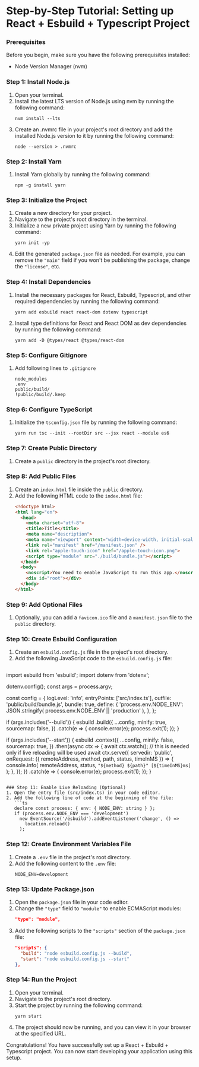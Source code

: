 # Step-by-Step Tutorial: Setting up React + Esbuild + Typescript Project

### Prerequisites
Before you begin, make sure you have the following prerequisites installed:
- Node Version Manager (nvm)

### Step 1: Install Node.js
1. Open your terminal.
2. Install the latest LTS version of Node.js using nvm by running the following command:
   ```shell
   nvm install --lts
   ```
3. Create an .nvmrc file in your project's root directory and add the installed Node.js version to it by running the following command:
   ```shell
   node --version > .nvmrc
   ```

### Step 2: Install Yarn
1. Install Yarn globally by running the following command:
   ```shell
   npm -g install yarn
   ```

### Step 3: Initialize the Project
1. Create a new directory for your project.
2. Navigate to the project's root directory in the terminal.
3. Initialize a new private project using Yarn by running the following command:
   ```shell
   yarn init -yp
   ```
4. Edit the generated `package.json` file as needed. For example, you can remove the `"main"` field if you won't be publishing the package, change the `"license"`, etc.

### Step 4: Install Dependencies
1. Install the necessary packages for React, Esbuild, Typescript, and other required dependencies by running the following command:
   ```shell
   yarn add esbuild react react-dom dotenv typescript
   ```
2. Install type definitions for React and React DOM as dev dependencies by running the following command:
   ```shell
   yarn add -D @types/react @types/react-dom
   ```

### Step 5: Configure Gitignore
1. Add following lines to `.gitignore`
   ```shell
   node_modules
   .env
   public/build/
   !public/build/.keep
   ```

### Step 6: Configure TypeScript
1. Initialize the `tsconfig.json` file by running the following command:
   ```shell
   yarn run tsc --init --rootDir src --jsx react --module es6
   ```

### Step 7: Create Public Directory
1. Create a `public` directory in the project's root directory.

### Step 8: Add Public Files
1. Create an `index.html` file inside the `public` directory.
2. Add the following HTML code to the `index.html` file:
   ```html
   <!doctype html>
   <html lang="en">
     <head>
       <meta charset="utf-8">
       <title>Title</title>
       <meta name="description">
       <meta name="viewport" content="width=device-width, initial-scale=1">
       <link rel="manifest" href="/manifest.json" />
       <link rel="apple-touch-icon" href="/apple-touch-icon.png">
       <script type="module" src="./build/bundle.js"></script>
     </head>
     <body>
       <noscript>You need to enable JavaScript to run this app.</noscript>
       <div id="root"></div>
     </body>
   </html>
   ```

### Step 9: Add Optional Files
1. Optionally, you can add a `favicon.ico` file and a `manifest.json` file to the `public` directory.

### Step 10: Create Esbuild Configuration
1. Create an `esbuild.config.js` file in the project's root directory.
2. Add the following JavaScript code to the `esbuild.config.js` file:
   ```js
import esbuild from 'esbuild';
import dotenv from 'dotenv';

dotenv.config();
const args = process.argv;

const config = {
  logLevel: 'info',
  entryPoints: ['src/index.ts'],
  outfile: 'public/build/bundle.js',
  bundle: true,
  define: {
    'process.env.NODE_ENV': JSON.stringify(
      process.env.NODE_ENV || 'production'
    ),
  },
};

if (args.includes('--build')) {
  esbuild
    .build({
      ...config,
      minify: true,
      sourcemap: false,
    })
    .catch(e => {
      console.error(e);
      process.exit(1);
    });
}

if (args.includes('--start')) {
  esbuild
    .context({
      ...config,
      minify: false,
      sourcemap: true,
    })
    .then(async ctx => {
      await ctx.watch(); // this is needed only if live reloading will be used
      await ctx.serve({
        servedir: 'public',
        onRequest: ({ remoteAddress, method, path, status, timeInMS }) => {
          console.info(
            remoteAddress,
            status,
            `"${method} ${path}" [${timeInMS}ms]`
          );
        },
      });
    })
    .catch(e => {
      console.error(e);
      process.exit(1);
    });
}
```

### Step 11: Enable Live Reloading (Optional)
1. Open the entry file (src/index.ts) in your code editor.
2. Add the following line of code at the beginning of the file:
   ```ts
   declare const process: { env: { NODE_ENV: string } };
   if (process.env.NODE_ENV === 'development')
     new EventSource('/esbuild').addEventListener('change', () =>
       location.reload()
     );
   ```

### Step 12: Create Environment Variables File
1. Create a `.env` file in the project's root directory.
2. Add the following content to the `.env` file:
   ```env
   NODE_ENV=development
   ```

### Step 13: Update Package.json
1. Open the `package.json` file in your code editor.
2. Change the `"type"` field to `"module"` to enable ECMAScript modules:
   ```json
   "type": "module",
   ```
3. Add the following scripts to the `"scripts"` section of the `package.json` file:
   ```json
   "scripts": {
     "build": "node esbuild.config.js --build",
     "start": "node esbuild.config.js --start"
   },
   ```

### Step 14: Run the Project
1. Open your terminal.
2. Navigate to the project's root directory.
3. Start the project by running the following command:
   ```shell
   yarn start
   ```
4. The project should now be running, and you can view it in your browser at the specified URL.

Congratulations! You have successfully set up a React + Esbuild + Typescript project. You can now start developing your application using this setup.

